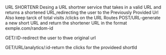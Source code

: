 URL SHORTENR
Desing a URL shortner service that takes in a valid URL and returns a shortened URL,redirecting the user to the Previously Provided Url
Also keep tarck of total visits /clicks on the URL
 Routes
 POST/URL-generate a new short URL and return the shortener URL in the format exmple.com/random-id

GET/:ID-redirect the user to thwe original url

GET/URL/analytics/:id-return the clicks for the provideed shortId
